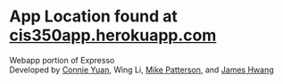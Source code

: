 <h1> App Location found at <a href="cis350app.herokuapp.com">cis350app.herokuapp.com</a></h1> 
<p> Webapp portion of Expresso <br/>
Developed by <a href="https://github.com/cyuan92">Connie Yuan</a>, Wing Li, <a href="https://github.com/mikepatt77">Mike Patterson</a>, and <a href="https://github.com/hwangja">James Hwang</a>
</p>